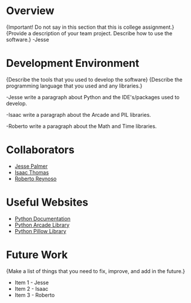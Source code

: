 # Overview
{Important!  Do not say in this section that this is college assignment.}
{Provide a description of your team project.  Describe how to use the software.}
-Jesse

# Development Environment
{Describe the tools that you used to develop the software}
{Describe the programming language that you used and any libraries.}

-Jesse write a paragraph about Python and the IDE's/packages used to develop.

-Isaac write a paragraph about the Arcade and PIL libraries.

-Roberto write a paragraph about the Math and Time libraries.

# Collaborators
* [Jesse Palmer](https://github.com/jmp1025)
* [Isaac Thomas](https://github.com/Itthomas)
* [Roberto Reynoso](https://github.com/RvRproduct)

# Useful Websites
* [Python Documentation](https://docs.python.org/3/)
* [Python Arcade Library](https://arcade.academy/)
* [Python Pillow Library](https://pillow.readthedocs.io/en/stable/)

# Future Work
{Make a list of things that you need to fix, improve, and add in the future.}
* Item 1 - Jesse
* Item 2 - Isaac
* Item 3 - Roberto
